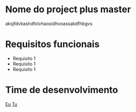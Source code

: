 # Nome do project plus master

aksjfdvkashdfolvhaosidhvoassakdfhbgvs

# Requisitos funcionais
- Requisito 1
- Requisito 1
- Requisito 1

# Time de desenvolvimento
[Eu](http://github.com/eu)
[Tu](http://github.com/tu)